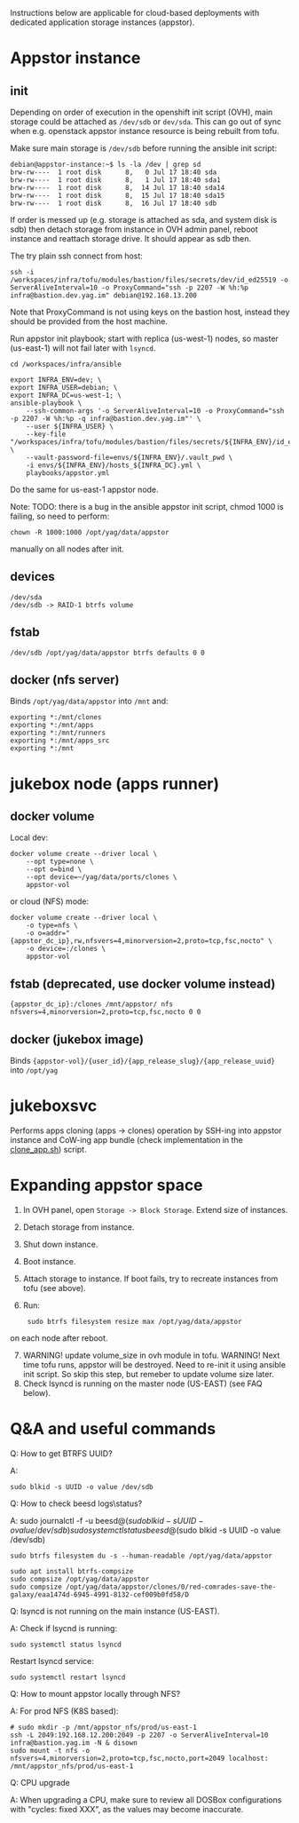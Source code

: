 Instructions below are applicable for cloud-based deployments with dedicated application storage instances (appstor).

# Appstor instance

## init

Depending on order of execution in the openshift init script (OVH), main storage could be attached as `/dev/sdb` or 
`dev/sda`. This can go out of sync when e.g. openstack appstor instance resource is being rebuilt from tofu.

Make sure main storage is `/dev/sdb` before running the ansible init script:

    debian@appstor-instance:~$ ls -la /dev | grep sd
    brw-rw----  1 root disk      8,   0 Jul 17 18:40 sda
    brw-rw----  1 root disk      8,   1 Jul 17 18:40 sda1
    brw-rw----  1 root disk      8,  14 Jul 17 18:40 sda14
    brw-rw----  1 root disk      8,  15 Jul 17 18:40 sda15
    brw-rw----  1 root disk      8,  16 Jul 17 18:40 sdb

If order is messed up (e.g. storage is attached as sda, and system disk is sdb) then detach storage from instance in
OVH admin panel, reboot instance and reattach storage drive. It should appear as sdb then.

The try plain ssh connect from host:

    ssh -i /workspaces/infra/tofu/modules/bastion/files/secrets/dev/id_ed25519 -o ServerAliveInterval=10 -o ProxyCommand="ssh -p 2207 -W %h:%p infra@bastion.dev.yag.im" debian@192.168.13.200

Note that ProxyCommand is not using keys on the bastion host, instead they should be provided from the host machine.

Run appstor init playbook; start with replica (us-west-1) nodes, so master (us-east-1) will not fail later with `lsyncd`.

    cd /workspaces/infra/ansible

    export INFRA_ENV=dev; \
    export INFRA_USER=debian; \
    export INFRA_DC=us-west-1; \
    ansible-playbook \
        --ssh-common-args '-o ServerAliveInterval=10 -o ProxyCommand="ssh -p 2207 -W %h:%p -q infra@bastion.dev.yag.im"' \
        --user ${INFRA_USER} \
        --key-file "/workspaces/infra/tofu/modules/bastion/files/secrets/${INFRA_ENV}/id_ed25519" \
        --vault-password-file=envs/${INFRA_ENV}/.vault_pwd \
        -i envs/${INFRA_ENV}/hosts_${INFRA_DC}.yml \
        playbooks/appstor.yml

Do the same for us-east-1 appstor node.

Note: TODO: there is a bug in the ansible appstor init script, chmod 1000 is failing, so need to perform:

    chown -R 1000:1000 /opt/yag/data/appstor

manually on all nodes after init.

## devices

    /dev/sda
    /dev/sdb -> RAID-1 btrfs volume

## fstab
    
    /dev/sdb /opt/yag/data/appstor btrfs defaults 0 0

## docker (nfs server)

Binds `/opt/yag/data/appstor` into `/mnt` and:

    exporting *:/mnt/clones
    exporting *:/mnt/apps
    exporting *:/mnt/runners
    exporting *:/mnt/apps_src
    exporting *:/mnt

# jukebox node (apps runner)

## docker volume

Local dev:

    docker volume create --driver local \
        --opt type=none \
        --opt o=bind \
        --opt device=~/yag/data/ports/clones \
        appstor-vol

or cloud (NFS) mode:

    docker volume create --driver local \
        -o type=nfs \
        -o o=addr="{appstor_dc_ip},rw,nfsvers=4,minorversion=2,proto=tcp,fsc,nocto" \
        -o device=:/clones \
        appstor-vol

## fstab (deprecated, use docker volume instead)

    {appstor_dc_ip}:/clones /mnt/appstor/ nfs nfsvers=4,minorversion=2,proto=tcp,fsc,nocto 0 0

## docker (jukebox image)

Binds `{appstor-vol}/{user_id}/{app_release_slug}/{app_release_uuid}` into `/opt/yag`

# jukeboxsvc

Performs apps cloning (apps -> clones) operation by SSH-ing into appstor instance and CoW-ing app bundle
(check implementation in the [clone_app.sh](../ansible/roles/appstor/files/clone_app.sh)) script.

# Expanding appstor space

1. In OVH panel, open `Storage -> Block Storage`. Extend size of instances.
2. Detach storage from instance.
3. Shut down instance.
4. Boot instance.
5. Attach storage to instance.
If boot fails, try to recreate instances from tofu (see above).
6. Run:

        sudo btrfs filesystem resize max /opt/yag/data/appstor

on each node after reboot.

7. WARNING! update volume_size in ovh module in tofu. WARNING! Next time tofu runs, appstor will be destroyed. 
Need to re-init it using ansible init script. So skip this step, but remeber to update volume size later.
8. Check lsyncd is running on the master node (US-EAST) (see FAQ below).

# Q&A and useful commands

Q: How to get BTRFS UUID?

A:

    sudo blkid -s UUID -o value /dev/sdb

Q: How to check beesd logs\status?

A:
    sudo journalctl -f -u beesd@$(sudo blkid -s UUID -o value /dev/sdb)
    sudo systemctl status beesd@$(sudo blkid -s UUID -o value /dev/sdb)
    
    sudo btrfs filesystem du -s --human-readable /opt/yag/data/appstor
    
    sudo apt install btrfs-compsize
    sudo compsize /opt/yag/data/appstor
    sudo compsize /opt/yag/data/appstor/clones/0/red-comrades-save-the-galaxy/eaa1474d-6945-4991-8132-cef009b0fd58/D

Q: lsyncd is not running on the main instance (US-EAST).

A: Check if lsycnd is running:

    sudo systemctl status lsyncd

Restart lsyncd service:

    sudo systemctl restart lsyncd

Q: How to mount appstor locally through NFS?

A: For prod NFS (K8S based):

    # sudo mkdir -p /mnt/appstor_nfs/prod/us-east-1
    ssh -L 2049:192.168.12.200:2049 -p 2207 -o ServerAliveInterval=10  infra@bastion.yag.im -N & disown
    sudo mount -t nfs -o nfsvers=4,minorversion=2,proto=tcp,fsc,nocto,port=2049 localhost: /mnt/appstor_nfs/prod/us-east-1

Q: CPU upgrade

A: When upgrading a CPU, make sure to review all DOSBox configurations with "cycles: fixed XXX", as the values may 
become inaccurate.
